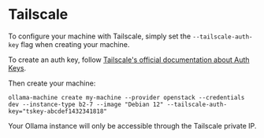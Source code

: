 # Tailscale

To configure your machine with Tailscale, simply set the `--tailscale-auth-key` flag when creating your machine.

To create an auth key, follow [Tailscale's official documentation about Auth Keys](https://tailscale.com/kb/1085/auth-keys).

Then create your machine:

```
ollama-machine create my-machine --provider openstack --credentials dev --instance-type b2-7 --image "Debian 12" --tailscale-auth-key="tskey-abcdef1432341818"
```

Your Ollama instance will only be accessible through the Tailscale private IP.
